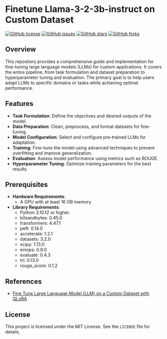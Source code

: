# Finetune Llama-3-2-3b-instruct on Custom Dataset

[![GitHub license](https://img.shields.io/badge/license-MIT-blue.svg)](https://github.com/Leya-LI/LLM-API-Explorer/blob/main/LICENSE)
[![GitHub issues](https://img.shields.io/github/issues/Leya-LI/LLM-API-Explorer.svg)](https://github.com/Leya-LI/LLM-API-Explorer/issues)
[![GitHub stars](https://img.shields.io/github/stars/Leya-LI/LLM-API-Explorer.svg)](https://github.com/Leya-LI/LLM-API-Explorer/stargazers)
[![GitHub forks](https://img.shields.io/github/forks/Leya-LI/LLM-API-Explorer.svg)](https://github.com/Leya-LI/LLM-API-Explorer/network)

## Overview
This repository provides a comprehensive guide and implementation for fine-tuning large language models (LLMs) for custom applications. It covers the entire pipeline, from task formulation and dataset preparation to hyperparameter tuning and evaluation. The primary goal is to help users adapt LLMs to specific domains or tasks while achieving optimal performance.

## Features
- **Task Formulation**: Define the objectives and desired outputs of the model.
- **Data Preparation**: Clean, preprocess, and format datasets for fine-tuning.
- **Model Configuration**: Select and configure pre-trained LLMs for adaptation.
- **Training**: Fine-tune the model using advanced techniques to prevent overfitting and improve generalization.
- **Evaluation**: Assess model performance using metrics such as ROUGE.
- **Hyperparameter Tuning**: Optimize training parameters for the best results.

## Prerequisites

- **Hardware Requirements**:
  - A GPU with at least 16 GB memory.
- **Library Requirements**:
  - Python 3.10.12 or higher.
  - bitsandbytes: 0.45.0
  - transformers: 4.47.1
  - peft: 0.14.0
  - accelerate: 1.2.1
  - datasets: 3.2.0
  - scipy: 1.13.0
  - einops: 0.8.0
  - evaluate: 0.4.3
  - trl: 0.13.0
  - rouge_score: 0.1.2

## References
- [Fine Tune Large Language Model (LLM) on a Custom Dataset with QLoRA]([https://huggingface.co/docs/transformers/](https://dassum.medium.com/fine-tune-large-language-model-llm-on-a-custom-dataset-with-qlora-fb60abdeba07))

## License
This project is licensed under the MIT License. See the `LICENSE` file for details.
